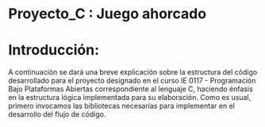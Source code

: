 # Proyecto_C : Juego ahorcado

# Introducción:
A continuación se dará una breve explicación sobre la estructura del código desarrollado para el proyecto designado en el curso IE 0117 - Programación Bajo Plataformas Abiertas correspondiente al lenguaje C, haciendo énfasis en la estructura lógica implementada para su elaboración. 
Como es usual, primero invocamos las bibliotecas necesarias para implementar en el desarrollo del flujo de código.

